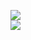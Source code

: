 [![](https://img.shields.io/badge/Made%20With-Github%20Spray-lightgrey.svg?style=for-the-badge&logo=github)](https://github.com/Annihil/github-spray#29445)  
[![](https://i.imgur.com/2DrTn0Z.gif)](https://github.com/Annihil/github-spray)